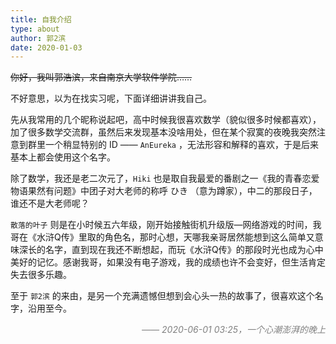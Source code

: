 ```yaml
---
title: 自我介绍
type: about
author: 郭2滨
date: 2020-01-03
---
```



~~你好，我叫郭浩滨，来自南京大学软件学院……~~

不好意思，以为在找实习呢，下面详细讲讲我自己。

先从我常用的几个昵称说起吧，高中时候我很喜欢数学（貌似很多时候都喜欢），加了很多数学交流群，虽然后来发现基本没啥用处，但在某个寂寞的夜晚我突然注意到群里一个稍显特别的 ID —— `AnEureka` ，无法形容和解释的喜欢，于是后来基本上都会使用这个名字。

除了数学，我还是老二次元了，`Hiki` 也是取自我最爱的番剧之一《我的青春恋爱物语果然有问题》中团子对大老师的称呼 ひき （意为蹲家），中二的那段日子，谁还不是大老师呢？

`散落的叶子` 则是在小时候五六年级，刚开始接触街机升级版—网络游戏的时间，我哥在《水浒Q传》里取的角色名，那时心想，天哪我亲哥居然能想到这么简单又意味深长的名字，直到现在我还不断想起，而玩《水浒Q传》的那段时光也成为心中美好的记忆。感谢我哥，如果没有电子游戏，我的成绩也许不会变好，但生活肯定失去很多乐趣。

至于 `郭2滨` 的来由，是另一个充满遗憾但想到会心头一热的故事了，很喜欢这个名字，沿用至今。


<div style="float:right; font-style:italic; color:gray;">—— 2020-06-01 03:25，一个心潮澎湃的晚上</div>
